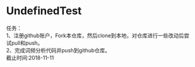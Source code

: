 # UndefinedTest
任务：<br>
1、注册github账户，Fork本仓库，然后clone到本地，对仓库进行一些改动后尝试pull和push。<br>
2、完成词频分析代码并push到github仓库。<br>
截止时间:2018-11-11
